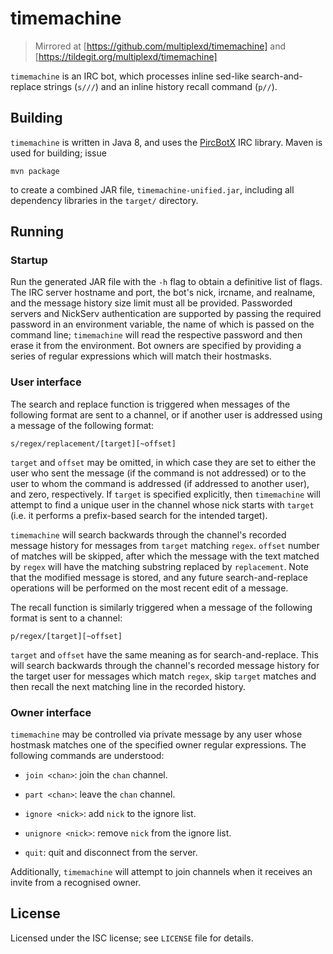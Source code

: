 # timemachine

> Mirrored at [https://github.com/multiplexd/timemachine] and
> [https://tildegit.org/multiplexd/timemachine]

`timemachine` is an IRC bot, which processes inline sed-like search-and-replace
strings (`s///`) and an inline history recall command (`p//`).

## Building

`timemachine` is written in Java 8, and uses the
[PircBotX](https://github.com/pircbotx/pircbotx) IRC library. Maven is used for
building; issue

```
mvn package
```

to create a combined JAR file, `timemachine-unified.jar`, including
all dependency libraries in the `target/` directory.

## Running

### Startup

Run the generated JAR file with the `-h` flag to obtain a definitive list of
flags. The IRC server hostname and port, the bot's nick, ircname, and realname,
and the message history size limit must all be provided. Passworded servers and
NickServ authentication are supported by passing the required password in an
environment variable, the name of which is passed on the command line;
`timemachine` will read the respective password and then erase it from the
environment. Bot owners are specified by providing a series of regular
expressions which will match their hostmasks.

### User interface

The search and replace function is triggered when messages of the
following format are sent to a channel, or if another user is
addressed using a message of the following format:

```
s/regex/replacement/[target][~offset]
```

`target` and `offset` may be omitted, in which case they are set to either the
user who sent the message (if the command is not addressed) or to the user to
whom the command is addressed (if addressed to another user), and zero,
respectively. If `target` is specified explicitly, then `timemachine` will
attempt to find a unique user in the channel whose nick starts with `target`
(i.e. it performs a prefix-based search for the intended target).

`timemachine` will search backwards through the channel's recorded message
history for messages from `target` matching `regex`. `offset` number of matches
will be skipped, after which the message with the text matched by `regex` will
have the matching substring replaced by `replacement`. Note that the modified
message is stored, and any future search-and-replace operations will be
performed on the most recent edit of a message.

The recall function is similarly triggered when a message of the following
format is sent to a channel:

```
p/regex/[target][~offset]
```

`target` and `offset` have the same meaning as for search-and-replace. This will
search backwards through the channel's recorded message history for the target
user for messages which match `regex`, skip `target` matches and then recall the
next matching line in the recorded history.

### Owner interface

`timemachine` may be controlled via private message by any user whose hostmask
matches one of the specified owner regular expressions. The following commands
are understood:

- `join <chan>`: join the `chan` channel.

- `part <chan>`: leave the `chan` channel.

- `ignore <nick>`: add `nick` to the ignore list.

- `unignore <nick>`: remove `nick` from the ignore list.

- `quit`: quit and disconnect from the server.

Additionally, `timemachine` will attempt to join channels when it receives an
invite from a recognised owner.

## License

Licensed under the ISC license; see `LICENSE` file for details.

